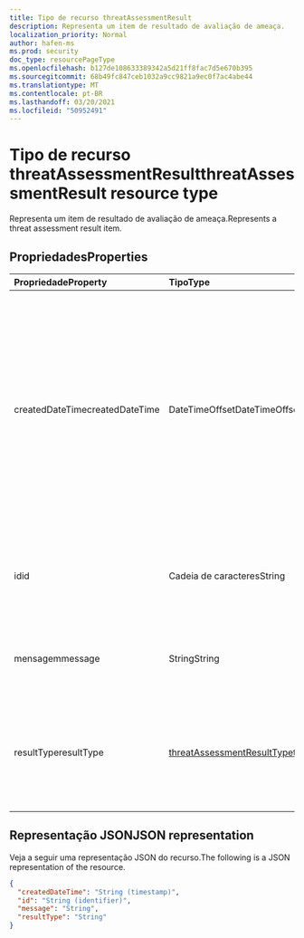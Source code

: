 ```yaml
---
title: Tipo de recurso threatAssessmentResult
description: Representa um item de resultado de avaliação de ameaça.
localization_priority: Normal
author: hafen-ms
ms.prod: security
doc_type: resourcePageType
ms.openlocfilehash: b127de108633389342a5d21ff8fac7d5e670b395
ms.sourcegitcommit: 68b49fc847ceb1032a9cc9821a9ec0f7ac4abe44
ms.translationtype: MT
ms.contentlocale: pt-BR
ms.lasthandoff: 03/20/2021
ms.locfileid: "50952491"
---
```

# <a name="threatassessmentresult-resource-type"></a><span data-ttu-id="9012c-103">Tipo de recurso threatAssessmentResult</span><span class="sxs-lookup"><span data-stu-id="9012c-103">threatAssessmentResult resource type</span></span>

<span data-ttu-id="9012c-104">Representa um item de resultado de avaliação de ameaça.</span><span class="sxs-lookup"><span data-stu-id="9012c-104">Represents a threat assessment result item.</span></span>

## <a name="properties"></a><span data-ttu-id="9012c-105">Propriedades</span><span class="sxs-lookup"><span data-stu-id="9012c-105">Properties</span></span>

| <span data-ttu-id="9012c-106">Propriedade</span><span class="sxs-lookup"><span data-stu-id="9012c-106">Property</span></span>     | <span data-ttu-id="9012c-107">Tipo</span><span class="sxs-lookup"><span data-stu-id="9012c-107">Type</span></span>        | <span data-ttu-id="9012c-108">Descrição</span><span class="sxs-lookup"><span data-stu-id="9012c-108">Description</span></span> |
|:-------------|:------------|:------------|
|<span data-ttu-id="9012c-109">createdDateTime</span><span class="sxs-lookup"><span data-stu-id="9012c-109">createdDateTime</span></span>|<span data-ttu-id="9012c-110">DateTimeOffset</span><span class="sxs-lookup"><span data-stu-id="9012c-110">DateTimeOffset</span></span>|<span data-ttu-id="9012c-111">O tipo Timestamp representa informações de data e hora usando o formato ISO 8601 e está sempre no horário UTC.</span><span class="sxs-lookup"><span data-stu-id="9012c-111">The Timestamp type represents date and time information using ISO 8601 format and is always in UTC time.</span></span> <span data-ttu-id="9012c-112">Por exemplo, meia-noite UTC em 1 de janeiro de 2014 é `2014-01-01T00:00:00Z`.</span><span class="sxs-lookup"><span data-stu-id="9012c-112">For example, midnight UTC on Jan 1, 2014 is `2014-01-01T00:00:00Z`.</span></span>|
|<span data-ttu-id="9012c-113">id</span><span class="sxs-lookup"><span data-stu-id="9012c-113">id</span></span>|<span data-ttu-id="9012c-114">Cadeia de caracteres</span><span class="sxs-lookup"><span data-stu-id="9012c-114">String</span></span>|<span data-ttu-id="9012c-115">A ID do resultado da avaliação de ameaças é um GUID (identificador global exclusivo).</span><span class="sxs-lookup"><span data-stu-id="9012c-115">The threat assessment result ID is a globally unique identifier (GUID).</span></span>|
|<span data-ttu-id="9012c-116">mensagem</span><span class="sxs-lookup"><span data-stu-id="9012c-116">message</span></span>|<span data-ttu-id="9012c-117">String</span><span class="sxs-lookup"><span data-stu-id="9012c-117">String</span></span>|<span data-ttu-id="9012c-118">A mensagem de resultado para cada avaliação de ameaça.</span><span class="sxs-lookup"><span data-stu-id="9012c-118">The result message for each threat assessment.</span></span>|
|<span data-ttu-id="9012c-119">resultType</span><span class="sxs-lookup"><span data-stu-id="9012c-119">resultType</span></span>|[<span data-ttu-id="9012c-120">threatAssessmentResultType</span><span class="sxs-lookup"><span data-stu-id="9012c-120">threatAssessmentResultType</span></span>](enums.md#threatassessmentresulttype-values)|<span data-ttu-id="9012c-121">O tipo de resultado da avaliação de ameaça.</span><span class="sxs-lookup"><span data-stu-id="9012c-121">The threat assessment result type.</span></span> <span data-ttu-id="9012c-122">Os valores possíveis são: `checkPolicy` e `rescan`.</span><span class="sxs-lookup"><span data-stu-id="9012c-122">Possible values are: `checkPolicy`, `rescan`.</span></span>|

## <a name="json-representation"></a><span data-ttu-id="9012c-123">Representação JSON</span><span class="sxs-lookup"><span data-stu-id="9012c-123">JSON representation</span></span>

<span data-ttu-id="9012c-124">Veja a seguir uma representação JSON do recurso.</span><span class="sxs-lookup"><span data-stu-id="9012c-124">The following is a JSON representation of the resource.</span></span>

<!-- {
  "blockType": "resource",
  "optionalProperties": [

  ],
  "@odata.type": "microsoft.graph.threatAssessmentResult",
  "keyProperty": "id"
}-->

```json
{
  "createdDateTime": "String (timestamp)",
  "id": "String (identifier)",
  "message": "String",
  "resultType": "String"
}
```

<!-- uuid: 16cd6b66-4b1a-43a1-adaf-3a886856ed98
2019-02-04 14:57:30 UTC -->
<!-- {
  "type": "#page.annotation",
  "description": "threatAssessmentResult resource",
  "keywords": "",
  "section": "documentation",
  "tocPath": ""
}-->

